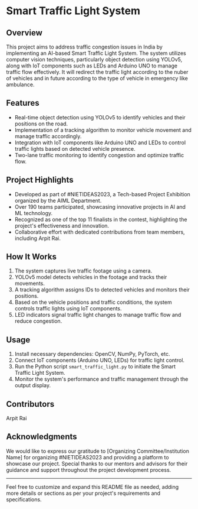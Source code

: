 # Smart Traffic Light System

## Overview
This project aims to address traffic congestion issues in India by implementing an AI-based Smart Traffic Light System. The system utilizes computer vision techniques, particularly object detection using YOLOv5, along with IoT components such as LEDs and Arduino UNO to manage traffic flow effectively.
It will redirect the traffic light according to the nuber of vehicles and in future according to the type of vehicle in emergency like ambulance.
## Features
- Real-time object detection using YOLOv5 to identify vehicles and their positions on the road.
- Implementation of a tracking algorithm to monitor vehicle movement and manage traffic accordingly.
- Integration with IoT components like Arduino UNO and LEDs to control traffic lights based on detected vehicle presence.
- Two-lane traffic monitoring to identify congestion and optimize traffic flow.

## Project Highlights
- Developed as part of #NIETIDEAS2023, a Tech-based Project Exhibition organized by the AIML Department.
- Over 190 teams participated, showcasing innovative projects in AI and ML technology.
- Recognized as one of the top 11 finalists in the contest, highlighting the project's effectiveness and innovation.
- Collaborative effort with dedicated contributions from team members, including Arpit Rai.

## How It Works
1. The system captures live traffic footage using a camera.
2. YOLOv5 model detects vehicles in the footage and tracks their movements.
3. A tracking algorithm assigns IDs to detected vehicles and monitors their positions.
4. Based on the vehicle positions and traffic conditions, the system controls traffic lights using IoT components.
5. LED indicators signal traffic light changes to manage traffic flow and reduce congestion.

## Usage
1. Install necessary dependencies: OpenCV, NumPy, PyTorch, etc.
2. Connect IoT components (Arduino UNO, LEDs) for traffic light control.
3. Run the Python script `smart_traffic_light.py` to initiate the Smart Traffic Light System.
4. Monitor the system's performance and traffic management through the output display.

## Contributors
Arpit Rai

## Acknowledgments
We would like to express our gratitude to [Organizing Committee/Institution Name] for organizing #NIETIDEAS2023 and providing a platform to showcase our project. Special thanks to our mentors and advisors for their guidance and support throughout the project development process.

---

Feel free to customize and expand this README file as needed, adding more details or sections as per your project's requirements and specifications.
